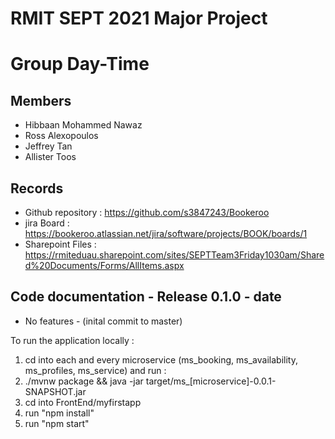 # RMIT SEPT 2021 Major Project

# Group Day-Time

## Members
* Hibbaan Mohammed Nawaz 
* Ross Alexopoulos
* Jeffrey Tan
* Allister Toos

## Records

* Github repository : https://github.com/s3847243/Bookeroo
* jira Board : https://bookeroo.atlassian.net/jira/software/projects/BOOK/boards/1
* Sharepoint Files : https://rmiteduau.sharepoint.com/sites/SEPTTeam3Friday1030am/Shared%20Documents/Forms/AllItems.aspx

	
## Code documentation - Release 0.1.0 - date
* No features - (inital commit to master)
  

To run the application locally : 
1) cd into each and every microservice (ms_booking, ms_availability, ms_profiles, ms_service) and run :
2) ./mvnw package && java -jar target/ms_[microservice]-0.0.1-SNAPSHOT.jar
3) cd into FrontEnd/myfirstapp
4) run "npm install"
5) run "npm start"



